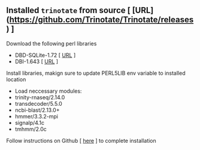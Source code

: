 ## Installed `trinotate` from source  [ [URL] (https://github.com/Trinotate/Trinotate/releases) ]

Download the following perl libraries

- DBD-SQLite-1.72 [ [URL](https://metacpan.org/pod/DBD::SQLite) ]
- DBI-1.643 [ [URL](https://metacpan.org/dist/DBI) ]

Install libraries, makign sure to update PERL5LIB env variable to installed location

- Load neccessary modules:
- trinity-rnaseq/2.14.0
- transdecoder/5.5.0
- ncbi-blast/2.13.0+
- hmmer/3.3.2-mpi
- signalp/4.1c
- tmhmm/2.0c

Follow instructions on Github [ [here](https://github.com/Trinotate/Trinotate/wiki/Software-installation-and-data-required) ] to complete installation
